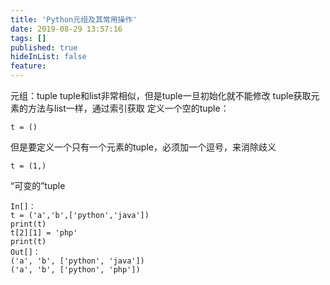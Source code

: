 ```yaml
---
title: 'Python元组及其常用操作'
date: 2019-08-29 13:57:16
tags: []
published: true
hideInList: false
feature: 
---
```

元组：tuple
tuple和list非常相似，但是tuple一旦初始化就不能修改
tuple获取元素的方法与list一样，通过索引获取
定义一个空的tuple：
```
t = ()
```
但是要定义一个只有一个元素的tuple，必须加一个逗号，来消除歧义
```
t = (1,)
```
“可变的”tuple
```
In[]：
t = ('a','b',['python','java'])
print(t)
t[2][1] = 'php'
print(t)
Out[]：
('a', 'b', ['python', 'java'])
('a', 'b', ['python', 'php'])
```








